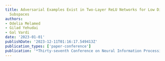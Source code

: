 ```yaml
---
title: Adversarial Examples Exist in Two-Layer ReLU Networks for Low Dimensional Linear
  Subspaces
authors:
- Odelia Melamed
- Gilad Yehudai
- Gal Vardi
date: '2023-01-01'
publishDate: '2023-12-11T01:16:17.549413Z'
publication_types: ['paper-conference']
publication: '*Thirty-seventh Conference on Neural Information Processing Systems*'
---
```

